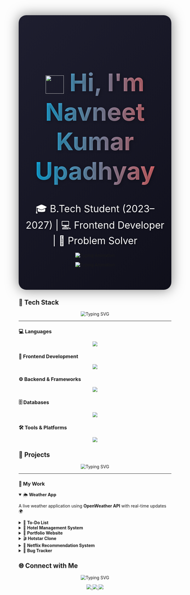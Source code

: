 <!-- Full-Screen Hero Section -->
<div align="center" style="background: linear-gradient(135deg, #1e1e2f, #0f0f1a); padding: 60px 20px; border-radius: 25px; box-shadow: 0 0 40px rgba(0,0,0,0.5);">

<h1 style="font-size: 5rem; background: linear-gradient(90deg, #00C0FF, #FF6B6B); -webkit-background-clip: text; color: transparent; font-weight: bold; text-shadow: 2px 2px 10px rgba(0,0,0,0.3);">
  <img src="https://media.giphy.com/media/hvRJCLFzcasrR4ia7z/giphy.gif" width="60" style="vertical-align:middle;"> 
  Hi, I'm Navneet Kumar Upadhyay
</h1>

<p style="font-size: 2rem; margin: 20px 0; color: #fff; text-shadow: 1px 1px 5px rgba(0,0,0,0.5);">
  🎓 B.Tech Student (2023–2027) | 💻 Frontend Developer | 🚀 Problem Solver 
</p>

<!-- Typing Animation #1 -->
<p>
  <img src="https://readme-typing-svg.herokuapp.com?font=Fira+Code&size=36&duration=3000&pause=1000&color=FF6B6B&center=true&vCenter=true&width=700&lines=🔹+Exploring+Frontend+Development+%26+DSA;🔹+Experienced+with+Python+%26+Web+Development" alt="Typing Animation" />
</p>

<!-- Typing Animation #2 -->
<p>
  <img src="https://readme-typing-svg.herokuapp.com?font=Fira+Code&size=32&duration=3000&pause=1000&color=00C0FF&center=true&vCenter=true&width=900&lines=🔹+Strong+foundation+in+DBMS%2C+OS%2C+CN%2C+SQL;🔹+Skilled+in+C%2B%2B%2C+Python%2C+HTML%2C+CSS%2C+JS;🔹+Love+solving+problems+%26+building+projects+🚀" alt="Typing Animation" />
</p>

</div>





## 🚀 Tech Stack  

<p align="center">
  <img src="https://readme-typing-svg.herokuapp.com?font=Fira+Code&weight=600&size=22&duration=3000&pause=800&color=00C0FF&center=true&vCenter=true&width=600&lines=💻+Languages;🎨+Frontend+Development;⚙️+Backend+%26+Frameworks;🗄️+Databases;🛠️+Tools+%26+Platforms" alt="Typing SVG" />
</p>

---

### 💻 Languages  
<p align="center">
  <img src="https://skillicons.dev/icons?i=html,css,js,php,python,cpp" />
</p>

### 🎨 Frontend Development  
<p align="center">
  <img src="https://skillicons.dev/icons?i=react,bootstrap,tailwind" />
</p>

### ⚙️ Backend & Frameworks  
<p align="center">
  <img src="https://skillicons.dev/icons?i=nodejs,express" />
</p>

### 🗄️ Databases  
<p align="center">
  <img src="https://skillicons.dev/icons?i=mysql,postgres" />
</p>

### 🛠️ Tools & Platforms  
<p align="center">
  <img src="https://skillicons.dev/icons?i=git,github,vscode,linux" />
</p>


## 🚀 Projects  

<p align="center">
  <img src="https://readme-typing-svg.herokuapp.com?font=Fira+Code&size=22&duration=2500&pause=1000&color=00C0FF&center=true&vCenter=true&width=600&lines=🌦+Weather+App;📝+To-Do+List;🏨+Hotel+Management+System;💼+Portfolio+Website;🎬+Hotstar+Clone;🍿+Netflix+Recommendation+System;🐞+Bug+Tracker" alt="Typing SVG" />
</p>

---

### 🌟 My Work  

<details open>
<summary>🌦 <b>Weather App</b></summary>
<p> A live weather application using <b>OpenWeather API</b> with real-time updates 🌍 </p>
</details>

<details>
<summary>📝 <b>To-Do List</b></summary>
<p> A task manager with <b>CRUD functionality</b> and responsive design ✅ </p>
</details>

<details>
<summary>🏨 <b>Hotel Management System</b></summary>
<p> A <b>DBMS-based project</b> to handle hotel bookings, customers, and staff 🏨 </p>
</details>

<details>
<summary>💼 <b>Portfolio Website</b></summary>
<p> Personal portfolio showcasing <b>skills, projects, and contact info</b> 🌐 </p>
</details>

<details>
<summary>🎬 <b>Hotstar Clone</b></summary>
<p> A <b>front-end clone</b> of Disney+ Hotstar with categories, autoplay, and responsive design 🎥 </p>
</details>

<details>
<summary>🍿 <b>Netflix Recommendation System</b></summary>
<p> A <b>machine learning project</b> that suggests movies based on user preferences 🤖 </p>
</details>

<details>
<summary>🐞 <b>Bug Tracker</b></summary>
<p> A <b>web-based system</b> for reporting, tracking, and managing software bugs with status updates 🐛 </p>
</details>





 




 ## 🌐 Connect with Me  

<p align="center">
  <img src="https://readme-typing-svg.herokuapp.com?font=Fira+Code&size=22&duration=2500&pause=1000&color=00C0FF&center=true&vCenter=true&width=600&lines=📧+Email;🔗+LinkedIn;💻+GitHub" alt="Typing SVG" />
</p>

<p align="center">
  <a href="mailto:upadhyaynaveentkumar@gmail.com">
    <img src="https://img.shields.io/badge/Email-D14836?style=for-the-badge&logo=gmail&logoColor=white" />
  </a>
  <a href="https://www.linkedin.com/in/navneet-kumar-upadhyay-321273253">
    <img src="https://img.shields.io/badge/LinkedIn-0A66C2?style=for-the-badge&logo=linkedin&logoColor=white" />
  </a>
  <a href="https://github.com/Navneet2004Kumar">
    <img src="https://img.shields.io/badge/GitHub-181717?style=for-the-badge&logo=github&logoColor=white" />
  </a>
</p>
